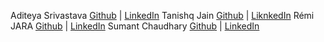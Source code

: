 Aditeya Srivastava [Github](https://github.com/aditeyaS) | [LinkedIn](https://www.linkedin.com/in/aditeyaaaa/)
Tanishq Jain [Github](https://github.com/tanishqj-19) | [LiknkedIn](https://www.linkedin.com/in/tanishq-jain-823427226/)
Rémi JARA [Github](https://github.com/icepick4) | [LinkedIn](https://www.linkedin.com/in/remijara/)
Sumant Chaudhary [Github](https://github.com/sumant7) | [LinkedIn](https://www.linkedin.com/in/sumant-chaudhary-276011200/)

